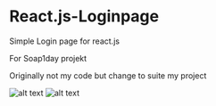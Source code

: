 # React.js-Loginpage

Simple Login page for react.js

For Soap1day projekt

Originally not my code but change to suite my project 

![alt text](https://cdn.discordapp.com/attachments/746464734664065175/1084592519007969391/image.png)
![alt text](https://cdn.discordapp.com/attachments/746464734664065175/1084592572682477689/image.png)
